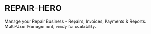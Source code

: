 <h1>REPAIR-HERO</h1>

Manage your Repair Business - Repairs, Invoices, Payments & Reports. Multi-User Management, ready for scalability.
